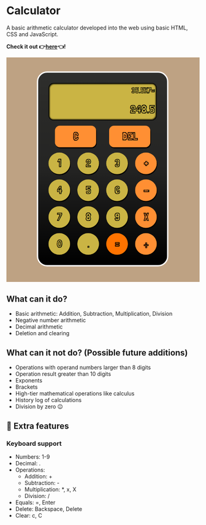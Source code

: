 # Calculator

A basic arithmetic calculator developed into the web using basic HTML, CSS and JavaScript.

**Check it out :point_right:[here](https://mell62.github.io/calculator):point_left:!**

![calculator-screenshot](./images/screenshot.png)

## What can it do?

- Basic arithmetic: Addition, Subtraction, Multiplication, Division
- Negative number arithmetic
- Decimal arithmetic
- Deletion and clearing

## What can it **not** do? (Possible future additions)

- Operations with operand numbers larger than 8 digits
- Operation result greater than 10 digits
- Exponents
- Brackets
- High-tier mathematical operations like calculus
- History log of calculations
- Division by zero :wink:

## :electric_plug: Extra features

### Keyboard support

- Numbers: 1-9
- Decimal: .
- Operations:
  - Addition: +
  - Subtraction: -
  - Multiplication: \*, x, X
  - Division: /
- Equals: =, Enter
- Delete: Backspace, Delete
- Clear: c, C
